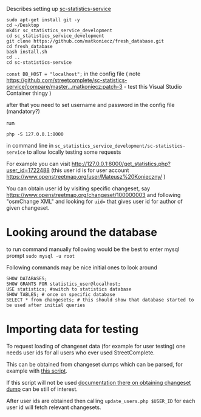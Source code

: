 Describes setting up [sc-statistics-service](https://github.com/streetcomplete/sc-statistics-service)

```
sudo apt-get install git -y
cd ~/Desktop
mkdir sc_statistics_service_development
cd sc_statistics_service_development
git clone https://github.com/matkoniecz/fresh_database.git
cd fresh_database
bash install.sh
cd ..
cd sc-statistics-service
```

`const DB_HOST = "localhost";` in the config file ( note https://github.com/streetcomplete/sc-statistics-service/compare/master...matkoniecz:patch-3 - test this Visual Studio Container thingy )

after that you need to set username and password in the config file (mandatory?)

run

```
php -S 127.0.0.1:8000
```

in command line in `sc_statistics_service_development/sc-statistics-service` to allow locally testing some requests

For example you can visit http://127.0.0.1:8000/get_statistics.php?user_id=1722488 (this user id is for user account https://www.openstreetmap.org/user/Mateusz%20Konieczny/ )

You can obtain user id by visiting specific changeset, say https://www.openstreetmap.org/changeset/100000003 and following "osmChange XML" and looking for `uid=` that gives user id for author of given changeset.

# Looking around the database

to run command manually following would be the best to enter mysql prompt `sudo mysql -u root`

Following commands may be nice initial ones to look around
```
SHOW DATABASES;
SHOW GRANTS FOR statistics_user@localhost;
USE statistics; #switch to statistics database
SHOW TABLES; # once on specific database
SELECT * from changesets; # this should show that database started to be used after initial queries
```

# Importing data for testing

To request loading of changeset data (for example for user testing) one needs user ids for all users who ever used StreetComplete.

This can be obtained from changeset dumps which can be parsed, for example with [this script](https://github.com/matkoniecz/StreetComplete_usage_changeset_analysis#streetcomplete_edits_generate_csv_and_make_quest_summaryphp).

If this script will not be used [documentation there on obtaining changeset dump](https://github.com/matkoniecz/StreetComplete_usage_changeset_analysis#obtaining-input-data) can be still of interest.

After user ids are obtained then calling `update_users.php $USER_ID` for each user id will fetch relevant changesets.